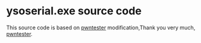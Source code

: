 # ysoserial.exe source code
This source code is based on [pwntester](https://github.com/pwntester/ysoserial.net) modification,Thank you very much, [pwntester](https://github.com/pwntester/ysoserial.net).

